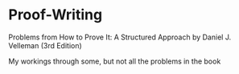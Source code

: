 # Proof-Writing
Problems from How to Prove It: A Structured Approach by Daniel J. Velleman (3rd Edition)

My workings through some, but not all the problems in the book
